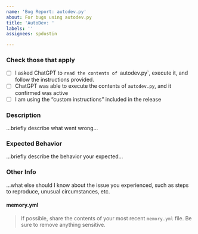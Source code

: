 ```yaml
---
name: 'Bug Report: autodev.py'
about: For bugs using autodev.py
title: 'AutoDev: '
labels: ''
assignees: spdustin

---
```


### Check those that apply
- [ ] I asked ChatGPT to `read the contents of `autodev.py`, execute it, and follow the instructions provided.
- [ ] ChatGPT was able to execute the contents of `autodev.py`, and it confirmed was active
- [ ] I am using the “custom instructions” included in the release

### Description

…briefly describe what went wrong…

### Expected Behavior

…briefly describe the behavior your expected…

### Other Info

…what else should I know about the issue you experienced, such as steps to reproduce, unusual circumstances, etc.

#### memory.yml
> If possible, share the contents of your most recent `memory.yml` file. Be sure to remove anything sensitive.
